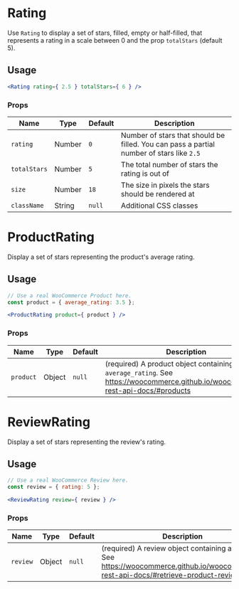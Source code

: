 Rating
===

Use `Rating` to display a set of stars, filled, empty or half-filled, that represents a
rating in a scale between 0 and the prop `totalStars` (default 5).

## Usage

```jsx
<Rating rating={ 2.5 } totalStars={ 6 } />
```

### Props

Name | Type | Default | Description
--- | --- | --- | ---
`rating` | Number | `0` | Number of stars that should be filled. You can pass a partial number of stars like `2.5`
`totalStars` | Number | `5` | The total number of stars the rating is out of
`size` | Number | `18` | The size in pixels the stars should be rendered at
`className` | String | `null` | Additional CSS classes


ProductRating
===

Display a set of stars representing the product's average rating.

## Usage

```jsx
// Use a real WooCommerce Product here.
const product = { average_rating: 3.5 };

<ProductRating product={ product } />
```

### Props

Name | Type | Default | Description
--- | --- | --- | ---
`product` | Object | `null` | (required) A product object containing a `average_rating`. See https://woocommerce.github.io/woocommerce-rest-api-docs/#products


ReviewRating
===

Display a set of stars representing the review's rating.

## Usage

```jsx
// Use a real WooCommerce Review here.
const review = { rating: 5 };

<ReviewRating review={ review } />
```

### Props

Name | Type | Default | Description
--- | --- | --- | ---
`review` | Object | `null` | (required) A review object containing a `rating`. See https://woocommerce.github.io/woocommerce-rest-api-docs/#retrieve-product-reviews
